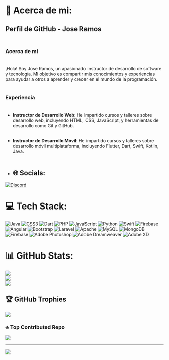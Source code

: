 # 💫 Acerca de mi:
## Perfil de GitHub - Jose Ramos <br><br>
### Acerca de mí<br><br>
¡Hola! Soy Jose Ramos, un apasionado instructor de desarrollo de software y tecnología. Mi objetivo es compartir mis conocimientos y experiencias para ayudar a otros a aprender y crecer en el mundo de la programación.<br><br>
### Experiencia<br><br>
- **Instructor de Desarrollo Web**: 
He impartido cursos y talleres sobre desarrollo web, incluyendo HTML, CSS, JavaScript, y herramientas de desarrollo como Git y GitHub.<br><br>
- **Instructor de Desarrollo Móvil**: 
He impartido cursos y talleres sobre desarrollo móvil multiplataforma, incluyendo Flutter, Dart, Swift, Kotlin, Java.<br><br>

- ## 🌐 Socials:
[![Discord](https://img.shields.io/badge/Discord-%237289DA.svg?logo=discord&logoColor=white)](https://discord.gg/joseramos4988) 

# 💻 Tech Stack:
![Java](https://img.shields.io/badge/java-%23ED8B00.svg?style=for-the-badge&logo=openjdk&logoColor=white) ![CSS3](https://img.shields.io/badge/css3-%231572B6.svg?style=for-the-badge&logo=css3&logoColor=white) ![Dart](https://img.shields.io/badge/dart-%230175C2.svg?style=for-the-badge&logo=dart&logoColor=white) ![PHP](https://img.shields.io/badge/php-%23777BB4.svg?style=for-the-badge&logo=php&logoColor=white) ![JavaScript](https://img.shields.io/badge/javascript-%23323330.svg?style=for-the-badge&logo=javascript&logoColor=%23F7DF1E) ![Python](https://img.shields.io/badge/python-3670A0?style=for-the-badge&logo=python&logoColor=ffdd54) ![Swift](https://img.shields.io/badge/swift-F54A2A?style=for-the-badge&logo=swift&logoColor=white) ![Firebase](https://img.shields.io/badge/firebase-%23039BE5.svg?style=for-the-badge&logo=firebase) ![Angular](https://img.shields.io/badge/angular-%23DD0031.svg?style=for-the-badge&logo=angular&logoColor=white) ![Bootstrap](https://img.shields.io/badge/bootstrap-%238511FA.svg?style=for-the-badge&logo=bootstrap&logoColor=white) ![Laravel](https://img.shields.io/badge/laravel-%23FF2D20.svg?style=for-the-badge&logo=laravel&logoColor=white) ![Apache](https://img.shields.io/badge/apache-%23D42029.svg?style=for-the-badge&logo=apache&logoColor=white) ![MySQL](https://img.shields.io/badge/mysql-%2300000f.svg?style=for-the-badge&logo=mysql&logoColor=white) ![MongoDB](https://img.shields.io/badge/MongoDB-%234ea94b.svg?style=for-the-badge&logo=mongodb&logoColor=white) ![Firebase](https://img.shields.io/badge/Firebase-039BE5?style=for-the-badge&logo=Firebase&logoColor=white) ![Adobe Photoshop](https://img.shields.io/badge/adobe%20photoshop-%2331A8FF.svg?style=for-the-badge&logo=adobe%20photoshop&logoColor=white) ![Adobe Dreamweaver](https://img.shields.io/badge/Adobe%20Dreamweaver-FF61F6.svg?style=for-the-badge&logo=Adobe%20Dreamweaver&logoColor=white) ![Adobe XD](https://img.shields.io/badge/Adobe%20XD-470137?style=for-the-badge&logo=Adobe%20XD&logoColor=#FF61F6)
# 📊 GitHub Stats:
![](https://github-readme-stats.vercel.app/api?username=joseramos6&theme=tokyonight&hide_border=false&include_all_commits=false&count_private=false)<br/>
![](https://github-readme-streak-stats.herokuapp.com/?user=joseramos6&theme=tokyonight&hide_border=false)<br/>
![](https://github-readme-stats.vercel.app/api/top-langs/?username=joseramos6&theme=tokyonight&hide_border=false&include_all_commits=false&count_private=false&layout=compact)

## 🏆 GitHub Trophies
![](https://github-profile-trophy.vercel.app/?username=joseramos6&theme=nord&no-frame=false&no-bg=true&margin-w=4)

### 🔝 Top Contributed Repo
![](https://github-contributor-stats.vercel.app/api?username=joseramos6&limit=5&theme=dark&combine_all_yearly_contributions=true)

---
[![](https://visitcount.itsvg.in/api?id=joseramos6&icon=0&color=0)](https://visitcount.itsvg.in)

<!-- Proudly created with GPRM ( https://gprm.itsvg.in ) -->
